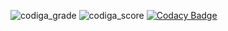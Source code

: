 ![codiga_grade](https://api.codiga.io/project/33022/status/svg)
![codiga_score](https://api.codiga.io/project/33022/score/svg)
[![Codacy Badge](https://app.codacy.com/project/badge/Grade/d6e0c02893464973a738879100be8900)](https://www.codacy.com/gh/Pappula-anusha/M2_Ledswitch/dashboard?utm_source=github.com&amp;utm_medium=referral&amp;utm_content=Pappula-anusha/M2_Ledswitch&amp;utm_campaign=Badge_Grade)
